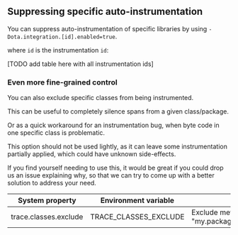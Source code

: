 ## Suppressing specific auto-instrumentation

You can suppress auto-instrumentation of specific libraries by using
`-Dota.integration.[id].enabled=true`.

where `id` is the instrumentation `id`:

[TODO add table here with all instrumentation ids]

### Even more fine-grained control 

You can also exclude specific classes from being instrumented.

This can be useful to completely silence spans from a given class/package.

Or as a quick workaround for an instrumentation bug, when byte code in one specific class is problematic.

This option should not be used lightly, as it can leave some instrumentation partially applied,
which could have unknown side-effects.

If you find yourself needing to use this, it would be great if you could drop us an issue explaining why,
so that we can try to come up with a better solution to address your need.

| System property       | Environment variable  | Purpose                                                                                                                         |
|-----------------------|-----------------------|---------------------------------------------------------------------------------------------------------------------------------|
| trace.classes.exclude | TRACE_CLASSES_EXCLUDE | Exclude methods with the `@WithSpan` annotation, the format "my.package.MyClass1[method1,method2];my.package.MyClass2[method3]" |
